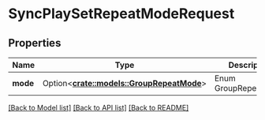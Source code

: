 # SyncPlaySetRepeatModeRequest

## Properties

Name | Type | Description | Notes
------------ | ------------- | ------------- | -------------
**mode** | Option<[**crate::models::GroupRepeatMode**](GroupRepeatMode.md)> | Enum GroupRepeatMode. | [optional]

[[Back to Model list]](../README.md#documentation-for-models) [[Back to API list]](../README.md#documentation-for-api-endpoints) [[Back to README]](../README.md)


